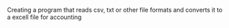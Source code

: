 Creating a program that reads csv, txt or other file formats and converts it to a excell file for accounting
